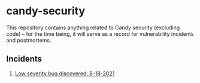 # candy-security

This repository contains anything related to Candy security (excluding code) – for the time being, it will serve as a record for vulnerability incidents and postmortems.

## Incidents

1. [Low severity bug discovered: 8-18-2021](incidents/08-18-2021.md)
